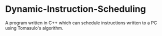 # Dynamic-Instruction-Scheduling


A program written in C++ which can schedule instructions written to a PC using Tomasulo's algorithm.
